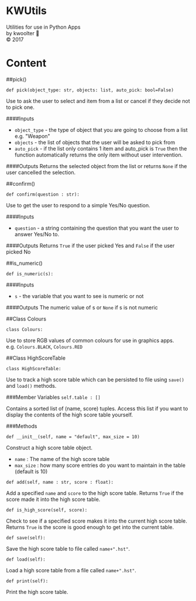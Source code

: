 
# KWUtils
Utilities for use in Python Apps<br>
by kwoolter :monkey:<br>
:copyright: 2017
# Content

##pick()
```
def pick(object_type: str, objects: list, auto_pick: bool=False)
```
Use to ask the user to select and item from a list or cancel if they decide not to pick one.

####Inputs
- `object_type` - the type of object that you are going to choose from a list e.g. "Weapon"
- `objects` - the list of objects that the user will be asked to pick from
- `auto_pick` - if the list only contains 1 item and auto_pick is `True` then the function automatically returns the only item without user intervention.

####Outputs
Returns the selected object from the list or returns `None` if the user cancelled the selection.

##confirm()
```
def confirm(question : str):
```
Use to get the user to respond to a simple Yes/No question.

####Inputs
- `question` - a string containing the question that you want the user to answer Yes/No to.

####Outputs
Returns `True` if the user picked Yes and `False` if the user picked No

##is_numeric()
```
def is_numeric(s):
```
####Inputs
- `s` - the variable that you want to see is numeric or not

####Outputs
The numeric value of s or `None` if s is not numeric


##Class Colours
```
class Colours:
```
Use to store RGB values of common colours for use in graphics apps.<br>
e.g. `Colours.BLACK`, `Colours.RED`

##Class HighScoreTable
```
class HighScoreTable:
```
Use to track a high score table which can be persisted to file using `save()` and `load()` methods.

###Member Variables
```self.table : []```

Contains a sorted list of (name, score) tuples.  Access this list if you want to display the contents of the high score table yourself.

###Methods
```
def __init__(self, name = "default", max_size = 10)
```
Construct a high score table object.
- `name` : The name of the high score table
- `max_size` : how many score entries do you want to maintain in the table (default is 10)
```
def add(self, name : str, score : float):
```
Add a specified `name` and `score` to the high score table.  Returns `True` if the score made it into the high score table.
```
def is_high_score(self, score):
```
Check to see if a specified score makes it into the current high score table.  Returns `True` is the score is good enough to get into the current table.
```
def save(self):
```
Save the high score table to file called `name+".hst"`.
```
def load(self):
```
Load a high score table from a file called `name+".hst"`.
```
def print(self):
```
Print the high score table.